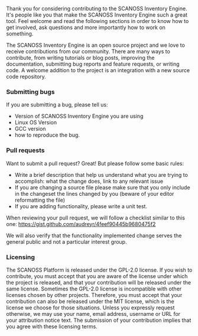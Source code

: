 Thank you for considering contributing to the SCANOSS Inventory Engine. It's people like you that make the SCANOSS Inventory Engine such a great tool. Feel welcome and read the following sections
in order to know how to get involved, ask questions and more importantly how to work on something.

The SCANOSS Inventory Engine is an open source project and we love to receive contributions from our community. There are many ways to contribute, from writing tutorials or blog posts, improving the documentation, submitting bug reports and feature requests, or writing code.
A welcome addition to the project is an integration with a new source code repository.

### Submitting bugs

If you are submitting a bug, please tell us:

- Version of SCANOSS Inventory Engine you are using
- Linux OS Version
- GCC version
- how to reproduce the bug.

### Pull requests

Want to submit a pull request? Great! But please follow some basic rules:

- Write a brief description that help us understand what you are trying to accomplish: what the change does, link to any relevant issue
- If you are changing a source file please make sure that you only include in the changeset the lines changed by you (beware of your editor reformatting the file)
- If you are adding functionality, please write a unit test.

When reviewing your pull request, we will follow a checklist similar to this one: https://gist.github.com/audreyr/4feef90445b9680475f2

We will also verify that the functionality implemented change serves the general public and not a particular interest group.

### Licensing

The SCANOSS Platform is released under the GPL-2.0 license. If you wish to contribute, you must accept that you are aware of the license under which the project is released, and that your contribution will be released under the same license. Sometimes the GPL-2.0 license is incompatible with other licenses chosen by other projects. Therefore, you must accept that your contribution can also be released under the MIT license, which is the license we choose for those situations. Unless you expressly request otherwise, we may use your name, email address, username or URL for your attribution notice text. The submission of your contribution implies that you agree with these licensing terms.
